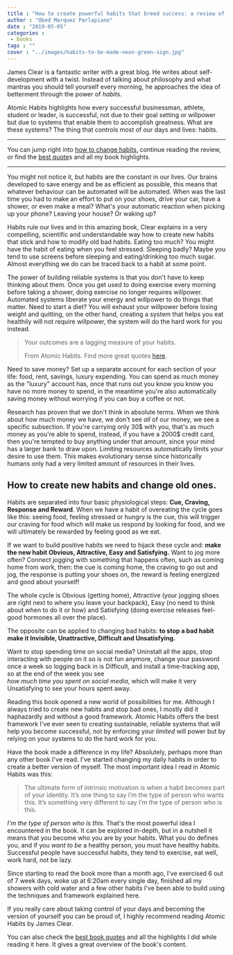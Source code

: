 ```yaml
---
title : "How to create powerful habits that breed success: a review of Atomic Habits."
author : "Obed Marquez Parlapiano"
date : "2019-05-05"
categories : 
 - books
tags : ""
cover : "../images/habits-to-be-made-neon-green-sign.jpg"
---
```


James Clear is a fantastic writer with a great blog. He writes about self-development with a twist. Instead of talking about philosophy and what mantras you should tell yourself every morning, he approaches the idea of betterment through the power of _habits_.

Atomic Habits highlights how every successful businessman, athlete, student or leader, is successful, not due to their goal setting or willpower but due to systems that enable them to accomplish greatness. What are these systems? The thing that controls most of our days and lives: habits.

* * *

You can jump right into [how to change habits,](#how-to) continue reading the review, or find the [best quote](https://obedparla.com/books/highlights/best-quotes-from-atomic-habits-by-james-clear/)s and all my book highlights.

* * *

You might not notice it, but habits are the constant in our lives. Our brains developed to save energy and be as efficient as possible, this means that whatever behaviour can be automated will be automated. When was the last time you had to make an effort to put on your shoes, drive your car, have a shower, or even make a meal? What's your automatic reaction when picking up your phone? Leaving your house? Or waking up?

Habits rule our lives and in this amazing book, Clear explains in a very compelling, scientific and understandable way how to create new habits that stick and how to modify old bad habits. Eating too much? You might have the habit of eating when you feel stressed. Sleeping badly? Maybe you tend to use screens before sleeping and eating/drinking too much sugar. Almost everything we do can be traced back to a habit at some point.

The power of building reliable systems is that you don't have to keep thinking about them. Once you get used to doing exercise every morning before taking a shower, doing exercise no longer requires willpower. Automated systems liberate your energy and willpower to do things that matter. Need to start a diet? You will exhaust your willpower before losing weight and quitting, on the other hand, creating a system that helps you eat healthily will not require willpower, the system will do the hard work for you instead.

> Your outcomes are a lagging measure of your habits.
> 
> From Atomic Habits. Find more great quotes [here](https://obedparla.com/books/highlights/best-quotes-from-atomic-habits-by-james-clear/).

Need to save money? Set up a separate account for each section of your life: food, rent, savings, luxury expending. You can spend as much money as the "luxury" account has, once that runs out you know you know you have no more money to spend, in the meantime you're also automatically saving money without worrying if you can buy a coffee or not.

Research has proven that we don't think in absolute terms. When we think about how much money we have, we don't see _all_ of our money, we see a specific subsection. If you're carrying only 30$ with you, that's as much money as you're able to spend, instead, if you have a 2000$ credit card, then you're tempted to buy anything under that amount, since your mind has a larger bank to draw upon. Limiting resources automatically limits your desire to use them. This makes evolutionary sense since historically humans only had a very limited amount of resources in their lives.

## How to create new habits and change old ones.

Habits are separated into four basic physiological steps: **Cue, Craving, Response and Reward**. When we have a habit of overeating the cycle goes like this: seeing food, feeling stressed or hungry is the cue, this will trigger our craving for food which will make us respond by looking for food, and we will ultimately be rewarded by feeling good as we eat.

If we want to build positive habits we need to hijack these cycle and: **make the new habit Obvious, Attractive, Easy and Satisfying.** Want to jog more often? Connect jogging with something that happens often, such as coming home from work, then: the cue is coming home, the craving to go out and jog, the response is putting your shoes on, the reward is feeling energized and good about yourself!

The whole cycle is Obvious (getting home), Attractive (your jogging shoes are right next to where you leave your backpack), Easy (no need to think about when to do it or how) and Satisfying (doing exercise releases feel-good hormones all over the place).

The opposite can be applied to changing bad habits: **to stop a bad habit make it Invisible, Unattractive, Difficult and Unsatisfying.**

Want to stop spending time on social media? Uninstall all the apps, stop interacting with people on it so is not fun anymore, change your password once a week so logging back in is Difficult, and install a time-tracking app, so at the end of the week you see _how much time you spent on social media_, which will make it very Unsatisfying to see your hours spent away.

Reading this book opened a new world of possibilities for me. Although I always tried to create new habits and stop bad ones, I mostly did it haphazardly and without a good framework. Atomic Habits offers the best framework I've ever seen to creating sustainable, reliable systems that will help you become successful, not by enforcing your _limited_ will power but by relying on your systems to do the hard work for you.

Have the book made a difference in my life? Absolutely, perhaps more than any other book I've read. I've started changing my daily habits in order to create a better version of myself. The most important idea I read in Atomic Habits was this:

> The ultimate form of intrinsic motivation is when a habit becomes part of your identity. It’s one thing to say I’m the type of person who wants this. It’s something very different to say I’m the type of person who is this.

_I'm the type of person who is this._ That's the most powerful idea I encountered in the book. It can be explored in-depth, but in a nutshell it means that you become who you are by your habits. What you do defines you, and if you _want to be_ a healthy person, you must have healthy habits. Successful people have successful habits, they tend to exercise, eat well, work hard, not be lazy.

Since starting to read the book more than a month ago, I've exercised 6 out of 7 week days, woke up at 6:20am every single day, finished all my showers with cold water and a few other habits I've been able to build using the techniques and framework explained here.

If you really care about taking control of your days and becoming the version of yourself you can be proud of, I highly recommend reading Atomic Habits by James Clear.

You can also check the [best book quotes](https://obedparla.com/books/highlights/best-quotes-from-atomic-habits-by-james-clear/) and all the highlights I did while reading it here. It gives a great overview of the book's content.
